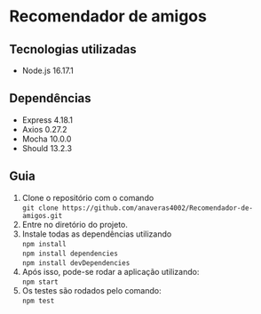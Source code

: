 # Recomendador de amigos

## Tecnologias utilizadas

* Node.js 16.17.1

## Dependências

* Express 4.18.1
* Axios 0.27.2
* Mocha 10.0.0
* Should 13.2.3

## Guia

1. Clone o repositório com o comando \
`git clone https://github.com/anaveras4002/Recomendador-de-amigos.git`
2. Entre no diretório do projeto.
3. Instale todas as dependências utilizando \
`npm install` \
`npm install dependencies` \
`npm install devDependencies`
4. Após isso, pode-se rodar a aplicação utilizando: \
`npm start`
5. Os testes são rodados pelo comando: \
`npm test`

 

